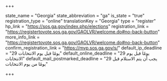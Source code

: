 +++

state_name = "Georgia"
state_abbreviation = "ga"
is_state = "true"
registration_type = "online"
translationKey = "Georgia"
type = "register"
hp_link = "https://sos.ga.gov/index.php/elections"
registration_link = "https://registertovote.sos.ga.gov/GAOLVR/welcome.do#no-back-button"
more_info_link = "https://registertovote.sos.ga.gov/GAOLVR/welcome.do#no-back-button"
confirm_registration_link = "https://mvp.sos.ga.gov/s/"
default_ip_deadline = "29 يومًا قبل يوم الانتخابات"
default_online_deadline = "29 يومًا قبل يوم الانتخابات"
default_mail_postmarked_deadline = "يجب أن يتم الاستلام قبل 29 يومًا من يوم الانتخابات"

+++